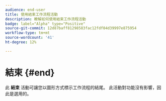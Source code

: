 ```yaml
---
audience: end-user
title: 使用結束工作流程活動
description: 瞭解如何使用結束工作流程活動
badge: label="Alpha" type="Positive"
source-git-commit: 12d87baff81298583fac12fdf04d39997e875954
workflow-type: tm+mt
source-wordcount: '41'
ht-degree: 12%

---
```



# 結束 {#end}

此 **結束** 活動可讓您以圖形方式標示工作流程的結尾。 此活動對功能沒有影響，因此是選用的。
